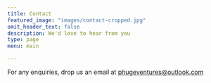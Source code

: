 ```yaml
---
title: Contact
featured_image: "images/contact-cropped.jpg"
omit_header_text: false
description: We'd love to hear from you
type: page
menu: main

---
```



<!--This is an example of a custom shortcode that you can put right into your content. You will need to add a form action to the the shortcode to make it work. Check out [Formspree](https://formspree.io/) for a simple, free form service. -->

<!--{{< form-contact action="https://example.com"  >}}-->

For any enquiries, drop us an email at phugeventures@outlook.com
